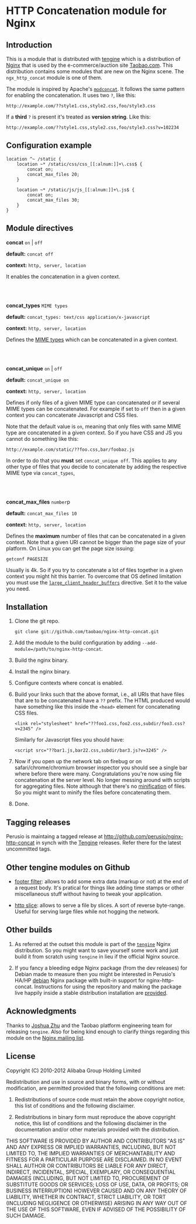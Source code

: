 # HTTP Concatenation module for Nginx

## Introduction 

This is a module that is distributed with
[tengine](http://tengine.taobao.org) which is a distribution of
[Nginx](http://nginx.org) that is used by the e-commerce/auction site
[Taobao.com](http://en.wikipedia.org/wiki/Taobao). This distribution
contains some modules that are new on the Nginx scene. The
`ngx_http_concat` module is one of them.

The module is inspired by Apache's
[`modconcat`](http://code.google.com/p/modconcat). It follows the same
pattern for enabling the concatenation. It uses two `?`, like this: 

    http://example.com/??style1.css,style2.css,foo/style3.css
    
If a **third** `?` is present it's treated as **version string**. Like
this:

    http://example.com/??style1.css,style2.css,foo/style3.css?v=102234

## Configuration example

    location ^~ /static {
        location ~* /static/css/css_[[:alnum:]]+\.css$ {
            concat on;
            concat_max_files 20;
        }
        
        location ~* /static/js/js_[[:alnum:]]+\.js$ {
            concat on;
            concat_max_files 30;
        }
    } 

## Module directives

**concat** `on` | `off`

**default:** `concat off`

**context:** `http, server, location`

It enables the concatenation in a given context.

<br/>
<br/>

**concat_types** `MIME types`

**default:** `concat_types: text/css application/x-javascript`

**context:** `http, server, location`

Defines the [MIME types](http://en.wikipedia.org/wiki/MIME_type) which
can be concatenated in a given context.

<br/>
<br/>

**concat_unique** `on` | `off`

**default:** `concat_unique on`

**context:** `http, server, location`

Defines if only files of a given MIME type can concatenated or if
several MIME types can be concatenated. For example if set to `off`
then in a given context you can concatenate Javascript and CSS files.

Note that the default value is `on`, meaning that only files with same
MIME type are concatenated in a given context. So if you have CSS and
JS you cannot do something like this:

    http://example.com/static/??foo.css,bar/foobaz.js
    
In order to do that you **must** set `concat_unique off`. This applies
to any other type of files that you decide to concatenate by adding
the respective MIME type via `concat_types`,

<br/>
<br/>

**concat\_max\_files** `number`p

**default:** `concat_max_files 10`

**context:** `http, server, location`

Defines the **maximum** number of files that can be concatenated in a
given context. Note that a given URI cannot be bigger than the page
size of your platform. On Linux you can get the page size issuing:

    getconf PAGESIZE
    
Usually is 4k. So if you try to concatenate a lot of files together in
a given context you might hit this barrier. To overcome that OS
defined limitation you must use
the [`large_client_header_buffers`](http://wiki.nginx.org/NginxHttpCoreModule#large_client_header_buffers)
directive. Set it to the value you need.

## Installation

 1. Clone the git repo.
     
        git clone git://github.com/taobao/nginx-http-concat.git

 2. Add the module to the build configuration by adding
    `--add-module=/path/to/nginx-http-concat`.

 3. Build the nginx binary.
 
 4. Install the nginx binary.
 
 5. Configure contexts where concat is enabled.
 
 6. Build your links such that the above format, i.e., all URIs that
    have files that are to be concatenated have a `??` prefix. The
    HTML produced would have something like this inside the `<head>`
    element for concatenating CSS files.
    
        <link rel="stylesheet" href="??foo1.css,foo2.css,subdir/foo3.css?v=2345" />
              
    Similarly for Javascript files you should have:
    
        <script src="??bar1.js,bar22.css,subdir/bar3.js?v=3245" />
                  
 7. Now if you open up the network tab on firebug or on
    safari/chrome/chromium browser inspector you should see a single
    bar where before there were many. Congratulations you're now using
    file concatenation at the server level. No longer messing around
    with scripts for aggregating files. Note although that there's no
    [minification](https://en.wikipedia.org/wiki/Minification_\(programming\))
    of files. So you might want to minify the files before
    concatenating them.
    
 8. Done.   

## Tagging releases 

Perusio is maintaing a tagged release
at http://github.com/perusio/nginx-http-concat
in synch with the [Tengine](http://tengine.taobao.org)
releases. Refer there for the latest uncommitted tags.
 
## Other tengine modules on Github

 + [footer filter](https://github.com/taobao/nginx-http-footer-filter):
   allows to add some extra data (markup or not) at the end of a
   request body. It's pratical for things like adding time stamps or
   other miscellaneous stuff without having to tweak your application.
   
 + [http slice](https://github.com/taobao/nginx-http-slice): allows
   to serve a file by slices. A sort of reverse byte-range. Useful for
   serving large files while not hogging the network.

## Other builds

 1. As referred at the outset this module is part of the
    [`tengine`](http://tengine.taobao.org) Nginx distribution. So you
    might want to save yourself some work and just build it from
    scratch using `tengine` in lieu if the official Nginx source.

 2. If you fancy a bleeding edge Nginx package (from the dev releases)
    for Debian made to measure then you might be interested in Perusio's HA/HP
    [debian](http://debian.perusio.net/unstable) Nginx
    package with built-in support for nginx-http-concat.
	Instructions for using the repository and making the
    package live happily inside a stable distribution installation are
    [provided](http://debian.perusio.net).
        
## Acknowledgments

Thanks to [Joshua Zhu](http://blog.zhuzhaoyuan.com) and the Taobao
platform engineering team for releasing `tengine`. Also for being kind
enough to clarify things regarding this module on the
[Nginx mailing list](http://mailman.nginx.org/pipermail/nginx/2011-December/030830.html).

## License

Copyright (C) 2010-2012 Alibaba Group Holding Limited

Redistribution and use in source and binary forms, with or without
modification, are permitted provided that the following conditions
are met:
 
 1. Redistributions of source code must retain the above copyright
    notice, this list of conditions and the following disclaimer.
    
 2. Redistributions in binary form must reproduce the above copyright
    notice, this list of conditions and the following disclaimer in the
    documentation and/or other materials provided with the distribution.

THIS SOFTWARE IS PROVIDED BY AUTHOR AND CONTRIBUTORS "AS IS" AND ANY
EXPRESS OR IMPLIED WARRANTIES, INCLUDING, BUT NOT LIMITED TO, THE
IMPLIED WARRANTIES OF MERCHANTABILITY AND FITNESS FOR A PARTICULAR
PURPOSE ARE DISCLAIMED.  IN NO EVENT SHALL AUTHOR OR CONTRIBUTORS BE
LIABLE FOR ANY DIRECT, INDIRECT, INCIDENTAL, SPECIAL, EXEMPLARY, OR
CONSEQUENTIAL DAMAGES (INCLUDING, BUT NOT LIMITED TO, PROCUREMENT OF
SUBSTITUTE GOODS OR SERVICES; LOSS OF USE, DATA, OR PROFITS; OR
BUSINESS INTERRUPTION) HOWEVER CAUSED AND ON ANY THEORY OF LIABILITY,
WHETHER IN CONTRACT, STRICT LIABILITY, OR TORT (INCLUDING NEGLIGENCE
OR OTHERWISE) ARISING IN ANY WAY OUT OF THE USE OF THIS SOFTWARE, EVEN
IF ADVISED OF THE POSSIBILITY OF SUCH DAMAGE.
